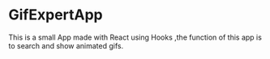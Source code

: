# GifExpertApp

This is a small App made with React using Hooks ,the function of this app is to search and show animated gifs.
